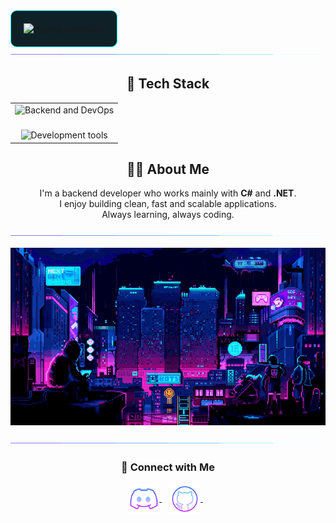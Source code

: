 <!-- README.md -->

<div align="center" style="background-color:#0F2027; padding: 20px; border-radius: 10px; border: 1px solid #00FEEF; display: inline-block;">
  <img src="https://readme-typing-svg.demolab.com?font=Orbitron&weight=700&size=38&duration=4000&pause=1200&color=00FEEF&center=true&vCenter=true&width=950&height=55&lines=Hi+there%2C+I'm+Avalon!;Fun+fact%3A+I'm+definitely+not+a+stone." alt="Typing animation" />
</div>

<img src="assests/borderseperator.gif" alt="border separator" />

<h2 align="center">🧠 Tech Stack</h2>

<div align="center">
  <table>
    <tr>
      <td align="center">
        <img src="https://skillicons.dev/icons?i=cs,dotnet,postgresql,docker,azure,redis,rabbitmq,kubernetes" height="50" alt="Backend and DevOps" />
      </td>
    </tr>
    <tr>
      <td align="center" style="padding-top: 20px;">
        <img src="https://skillicons.dev/icons?i=visualstudio,vscode,rider,git,github,postman,linux,notion" height="50" alt="Development tools" />
      </td>
    </tr>
  </table>
</div>

<h2 align="center">👨‍💻 About Me</h2>

<p align="center">
  I'm a backend developer who works mainly with <strong>C#</strong> and <strong>.NET</strong>.<br/>
  I enjoy building clean, fast and scalable applications.<br/>
  Always learning, always coding.
</p>

<img src="assests/borderseperator.gif" alt="border separator" />

<p align="center">
  <img src="assests/loficity.gif" alt="Lofi Nightlife city scene" />
</p>

<img src="assests/borderseperator.gif" alt="border separator" />

<h3 align="center">📡 Connect with Me</h3>

<p align="center" style="margin-bottom: 30px;">
  <a href="https://discord.com/users/1112018925832638616/" target="_blank" rel="noopener noreferrer">
    <img align="center" alt="Discord logo" height="50" width="50" src="assests/discordlogo.png" />
  </a> &nbsp;&nbsp;

  <a href="https://github.com/Avalonix01" target="_blank" rel="noopener noreferrer">
    <img align="center" alt="GitHub logo" height="50" width="50" src="assests/githublogo.png" />
  </a> &nbsp;&nbsp;
  
</p>
